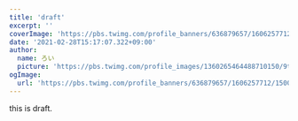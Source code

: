 ```yaml
---
title: 'draft'
excerpt: ''
coverImage: 'https://pbs.twimg.com/profile_banners/636879657/1606257712/1500x500'
date: '2021-02-28T15:17:07.322+09:00'
author:
  name: ろい
  picture: 'https://pbs.twimg.com/profile_images/1360265464488710150/9tFz-ycm_400x400.jpg'
ogImage:
  url: 'https://pbs.twimg.com/profile_banners/636879657/1606257712/1500x500'
---
```


this is draft.